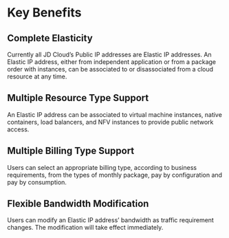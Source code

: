 # Key Benefits

## Complete Elasticity

Currently all JD Cloud’s Public IP addresses are Elastic IP addresses. An Elastic IP address, either from independent application or from a package order with instances, can be associated to or disassociated from a cloud resource at any time.

## Multiple Resource Type Support

An Elastic IP address can be associated to virtual machine instances, native containers, load balancers, and NFV instances to provide public network access.

## Multiple Billing Type Support

Users can select an appropriate billing type, according to business requirements, from the types of monthly package, pay by configuration and pay by consumption.

## Flexible Bandwidth Modification

Users can modify an Elastic IP address’ bandwidth as traffic requirement changes. The modification will take effect immediately.
